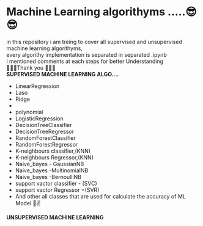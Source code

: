 # Machine Learning algorithyms .....😎😎
in this repository i am treing to cover all supervised and unsupervised <br>
machine learning algorithyms,<br>
every algorithy implementation is separated in separated .ipynb<br>
i mentioned comments at each steps  for better Understanding <br>
🌹🌹🌹Thank you 🌹🌹🌹<br>
<b>SUPERVISED MACHINE LEARNING ALGO....</b>
<ul>
<li>LinearRegression</li>
<li>Laso</li>
<li>Ridge<li>
<li>polynomial</li>
<li>LogisticRegression</li>
<li>DecisionTreeClassifier</li>
<li>DecisionTreeRegressor</li>
<li>RandomForestClassifier</li>
<li>RandomForestRegressor</li>
<li>K-neighbours classifier,(KNN)</li>
<li>K-neighbours Regressor,(KNN)</li>
<li>Naive_bayes - GaussianNB</li>
<li>Naive_bayes -MultinomialNB</li>
<li>Naive_bayes -BernoulliNB</li>
<li>support vactor classifier - (SVC)</li>
<li>support vactor Regressor =(SVR)</li>
<li>And other all classes that are used for calculate the accuracy of ML Model 🤞✌</li>
</ul>
<b>UNSUPERVISED MACHINE LEARNING<b>
